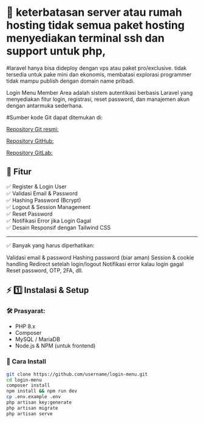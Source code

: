 # 🚀 keterbatasan server atau rumah hosting tidak semua paket hosting menyediakan terminal ssh dan support untuk php, 
#laravel hanya bisa dideploy dengan vps atau paket pro/exclusive. tidak tersedia untuk pake mini dan ekonomis, membatasi explorasi programmer tidak mampu publish dengan domain name pribadi.

Login Menu Member Area adalah sistem autentikasi berbasis Laravel yang menyediakan fitur login, registrasi, reset password, dan manajemen akun dengan antarmuka sederhana.


#Sumber kode Git dapat ditemukan di:

[Repository Git resmi:](https://github.com/git/git?fbclid=IwZXh0bgNhZW0CMTAAAR22lv05JTDBhgPYjJ7gcQxFHjcUjrjnHFp0dJj-erxVoI9eaQS6fEPh0NU_aem_lb6G703Xj12eLpyRoiOAvA)

[Repository GitHub:](https://github.com/git/git?fbclid=IwZXh0bgNhZW0CMTAAAR0rnLT8vYECtPvL46-y4uigZuOeoDnYaB7qoLQVk9QX5qfI-jFgKDYFDFY_aem_HUy0xRO-LHMUbxDgv4PIrw)

[Repository GitLab:](https://gitlab.com/users/sign_in)

## 🎯 Fitur
✅ Register & Login User  
✅ Validasi Email & Password  
✅ Hashing Password (Bcrypt)  
✅ Logout & Session Management  
✅ Reset Password  
✅ Notifikasi Error jika Login Gagal  
✅ Desain Responsif dengan Tailwind CSS  

---

✅ Banyak yang harus diperhatikan:

Validasi email & password
Hashing password (biar aman)
Session & cookie handling
Redirect setelah login/logout
Notifikasi error kalau login gagal
Reset password, OTP, 2FA, dll.

## ⚡ 1️⃣ **Instalasi & Setup**
### **🛠️ Prasyarat:**
- PHP 8.x  
- Composer  
- MySQL / MariaDB  
- Node.js & NPM (untuk frontend)  

### **📌 Cara Install**
```sh
git clone https://github.com/username/login-menu.git
cd login-menu
composer install
npm install && npm run dev
cp .env.example .env
php artisan key:generate
php artisan migrate
php artisan serve

